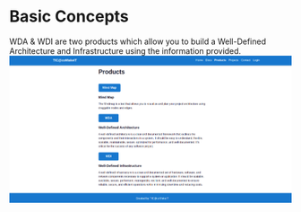 # Basic Concepts

WDA & WDI are two products which allow you to build a Well-Defined Architecture and Infrastructure using the information provided.
![Alt Text](../Images/Products.png)


